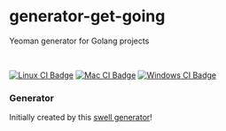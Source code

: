 # generator-get-going
Yeoman generator for Golang projects 

<br />

[![Linux CI Badge][linux-ci-badge]][linux-ci-url]
[![Mac CI Badge][mac-ci-badge]][mac-ci-url]
[![Windows CI Badge][windows-ci-badge]][windows-ci-url]

### Generator
Initially created by this [swell generator][parent-generator-url]!


[parent-generator-url]: https://github.com/swellaby/generator-swell
[linux-ci-badge]: https://img.shields.io/github/workflow/status/swellaby/generator-get-going/linux-ci/master?label=linux%20build&style=flat-square
[linux-ci-url]: https://github.com/swellaby/generator-get-going/actions/workflows/linux.yml?query=branch%3Amaster
[mac-ci-badge]: https://img.shields.io/github/workflow/status/swellaby/generator-get-going/macos-ci/master?label=macos%20build&style=flat-square
[mac-ci-url]: https://github.com/swellaby/generator-get-going/actions/workflows/mac.yml?query=branch%3Amaster
[windows-ci-badge]: https://img.shields.io/github/workflow/status/swellaby/generator-get-going/windows-ci/master?label=windows%20build&style=flat-square
[windows-ci-url]: https://github.com/swellaby/generator-get-going/actions/workflows/windows-ci.yml?query=branch%3Amaster
